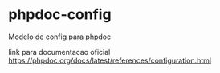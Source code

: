 # phpdoc-config

Modelo de config para phpdoc

link para documentacao oficial https://phpdoc.org/docs/latest/references/configuration.html
